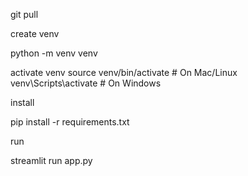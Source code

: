 git pull

create venv

python -m venv venv



activate venv
source venv/bin/activate   # On Mac/Linux
venv\Scripts\activate      # On Windows


install

pip install -r requirements.txt


run 

streamlit run app.py
